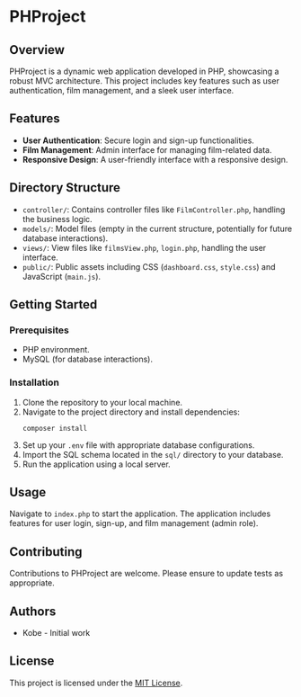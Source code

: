 # PHProject

## Overview
PHProject is a dynamic web application developed in PHP, showcasing a robust MVC architecture. This project includes key features such as user authentication, film management, and a sleek user interface.

## Features
- **User Authentication**: Secure login and sign-up functionalities.
- **Film Management**: Admin interface for managing film-related data.
- **Responsive Design**: A user-friendly interface with a responsive design.

## Directory Structure
- `controller/`: Contains controller files like `FilmController.php`, handling the business logic.
- `models/`: Model files (empty in the current structure, potentially for future database interactions).
- `views/`: View files like `filmsView.php`, `login.php`, handling the user interface.
- `public/`: Public assets including CSS (`dashboard.css`, `style.css`) and JavaScript (`main.js`).

## Getting Started

### Prerequisites
- PHP environment.
- MySQL (for database interactions).

### Installation
1. Clone the repository to your local machine.
2. Navigate to the project directory and install dependencies:
   ```
   composer install
   ```
3. Set up your `.env` file with appropriate database configurations.
4. Import the SQL schema located in the `sql/` directory to your database.
5. Run the application using a local server.

## Usage
Navigate to `index.php` to start the application. The application includes features for user login, sign-up, and film management (admin role).

## Contributing
Contributions to PHProject are welcome. Please ensure to update tests as appropriate.

## Authors
- Kobe - Initial work

## License
This project is licensed under the [MIT License](LICENSE.md).
